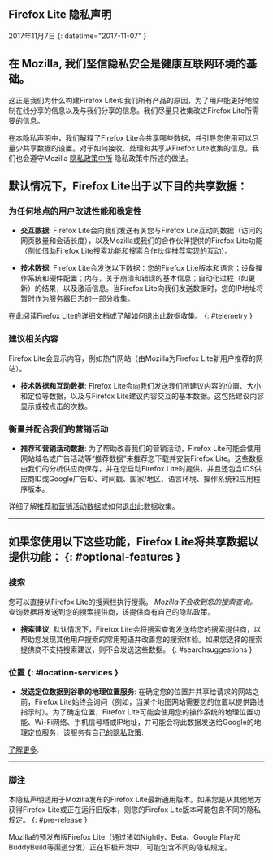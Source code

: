 ## <span class="privacy-header-firefox-lite">Firefox Lite</span> <span class="privacy-header-policy">隐私声明</span>

2017年11月7日
{: datetime="2017-11-07" }

## 在 Mozilla, 我们坚信隐私安全是健康互联网环境的基础。

这正是我们为什么构建Firefox Lite和我们所有产品的原因，为了用户能更好地控制在线分享的信息以及与我们分享的信息。我们尽量只收集改进Firefox Lite所需要的信息。
 
在本隐私声明中，我们解释了Firefox Lite会共享哪些数据，并引导您使用可以尽量少共享数据的设置。对于如何接收、处理和共享从Firefox Lite收集的信息，我们也会遵守Mozilla [隐私政策中所](https://www.mozilla.org/privacy/) 隐私政策中所述的做法。

## 默认情况下，Firefox Lite出于以下目的共享数据：

### 为任何地点的用户改进性能和稳定性

* __交互数据__: Firefox Lite会向我们发送有关您与Firefox Lite互动的数据（访问的网页数量和会话长度），以及Mozilla或我们的合作伙伴提供的Firefox Lite功能（例如借助Firefox Lite搜索功能和搜索合作伙伴推荐实现的互动）。

* __技术数据__: Firefox Lite会发送以下数据：您的Firefox Lite版本和语言；设备操作系统和硬件配置；内存，关于崩溃和错误的基本信息；自动化过程（如更新）的结果，以及激活信息。当Firefox Lite向我们发送数据时，您的IP地址将暂时作为服务器日志的一部分收集。  

[在此](https://github.com/mozilla-tw/Firefox-Lite/wiki/Telemetry)阅读Firefox Lite的详细文档或了解如何[退出](https://support.mozilla.org/kb/send-performance-data-improve-firefox)此数据收集。
{: #telemetry }

### 建议相关内容

Firefox Lite会显示内容，例如热门网站（由Mozilla为Firefox Lite新用户推荐的网站）。

* __技术数据和互动数据__: Firefox Lite会向我们发送我们所建议内容的位置、大小和定位等数据，以及与Firefox Lite建议内容交互的基本数据。这包括建议内容显示或被点击的次数。

### 衡量并配合我们的营销活动

* __推荐和营销活动数据__: 为了帮助改善我们的营销活动，Firefox Lite可能会使用网站域名或广告活动等“推荐数据”来推荐您下载并安装Firefox Lite。这些数据由我们的分析供应商保存，并在您启动Firefox Lite时提供，并且还包含iOS供应商ID或Google广告ID、时间戳、国家/地区、语言环境、操作系统和应用程序版本。

详细了解[推荐和营销活动数据](https://github.com/mozilla-tw/Firefox-Lite/wiki/Telemetry#install-campaign-tracking)或如何[退出](https://support.mozilla.org/kb/send-usage-data-firefox-mobile-devices)此数据收集。

---

## 如果您使用以下这些功能，Firefox Lite将共享数据以提供功能： {: #optional-features }

### 搜索

您可以直接从Firefox Lite的搜索栏执行搜索。  _Mozilla不会收到您的搜索查询。_ 查询数据将发送到您的搜索提供商，该提供商有自己的隐私政策。  

* __搜索建议__: 默认情况下，Firefox Lite会将搜索查询发送给您的搜索提供商，以帮助您发现其他用户搜索的常用短语并改善您的搜索体验。如果您选择的搜索提供商不支持搜索建议，则不会发送这些数据。
{: #searchsuggestions }
    
### 位置 {: #location-services }

* __发送定位数据到谷歌的地理位置服务__: 在确定您的位置并共享给请求的网站之前，Firefox Lite始终会询问（例如，当某个地图网站需要您的位置以提供路线指示时）。为了确定位置，Firefox Lite可能会使用您的操作系统的地理位置功能、Wi-Fi网络、手机信号塔或IP地址，并可能会将此数据发送给Google的地理定位服务，该服务有自己[的隐私政策](https://www.google.com/privacy/lsf.html).

[了解更多](https://www.mozilla.org/firefox/geolocation/).

---

### 脚注

本隐私声明适用于Mozilla发布的Firefox Lite最新通用版本。如果您是从其他地方获得Firefox Lite或正在运行旧版本，则您的Firefox Lite版本可能包含不同的隐私规定。
{: #pre-release }

Mozilla的预发布版Firefox Lite（通过诸如Nightly、Beta、Google Play和BuddyBuild等渠道分发）正在积极开发中，可能包含不同的隐私规定。
